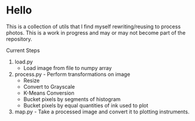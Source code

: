 # Hello

This is a collection of utils that I find myself rewriting/reusing
to process photos. This is a work in progress and may or may not
become part of the repository. 

Current Steps
1. load.py
    - Load image from file to numpy array
2. process.py - Perform transformations on image
    - Resize
    - Convert to Grayscale
    - K-Means Conversion
    - Bucket pixels by segments of histogram
    - Bucket pixels by equal quantities of ink used to plot
3. map.py - Take a processed image and convert it to plotting instruments. 